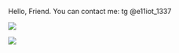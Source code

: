 Hello, Friend. 
You can contact me: tg @e11iot_1337

![](https://komarev.com/ghpvc/?username=Nefrit9087)

<picture>
  <source
    srcset="https://github-readme-stats.vercel.app/api?username=nefrit9087&show_icons=true&theme=dark"
    media="(prefers-color-scheme: dark)"
  />
  <source
    srcset="https://github-readme-stats.vercel.app/api?username=nefrit9087&show_icons=true"
    media="(prefers-color-scheme: light), (prefers-color-scheme: no-preference)"
  />
  <img src="https://github-readme-stats.vercel.app/api?username=nefrit9087&show_icons=true" />
</picture>
